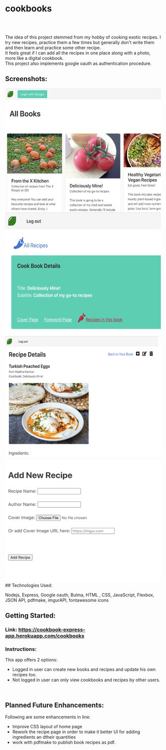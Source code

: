 # cookbooks

<br/>
<br/>

The idea of this project stemmed from my hobby of cooking exotic recipes. I try new recipes, practice them a few times but generally don't write them and then learn and practice some other recipe. <br/> It feels great if I can add all the recipes in one place along with a photo, more like a digital cookbook.<br/> This project also implements google oauth as authentication procedure.

## Screenshots:

<img align="center" src="public/images/home.png" width="700" height="400"/>
<br/>

<img align="center" src="public/images/book.png" width="700" height="400"/>
<br/>
<img align="center" src="public/images/recipe.png" width="700" height="400"/>
<br/>
<img align="center" src="public/images/new.png" width="700" height="400"/>
<br/>
## Technologies Used:

Nodejs, Express, Google oauth, Bulma, HTML , CSS, JavaScript, Flexbox, JSON API, pdfmake, imgurAPI, fontawesome icons

## Getting Started:

### Link: https://cookbook-express-app.herokuapp.com/cookbooks

### Instructions:

This app offers 2 options:

<ul>
	<li>Logged in user can create new books and recipes and update his own recipes too.</li>
	<li>Not logged in user can only view cookbooks and recipes by other users.</li>
</ul>
<br/>

## Planned Future Enhancements:

Following are some enhancements in line:

<ul>
  <li> Improve CSS layout of home page</li>
  <li>Rework the recipe page in order to make it better UI for adding ingredients an dtheir quantities</li>
  <li>work with pdfmake to publish book recipes as pdf.</li>
</ul>
